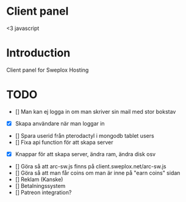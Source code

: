 # Client panel

<3 javascript

# Introduction

Client panel for Sweplox Hosting

# TODO

- [] Man kan ej logga in om man skriver sin mail med stor bokstav
- [X] Skapa användare när man loggar in
- [] Spara userid från pterodactyl i mongodb tablet users
- [] Fixa api function för att skapa server
- [X] Knappar för att skapa server, ändra ram, ändra disk osv
- [] Göra så att arc-sw.js finns på client.sweplox.net/arc-sw.js
- [] Göra så att man får coins om man är inne på "earn coins" sidan
- [] Reklam (Kanske)
- [] Betalningssystem
- [] Patreon integration?